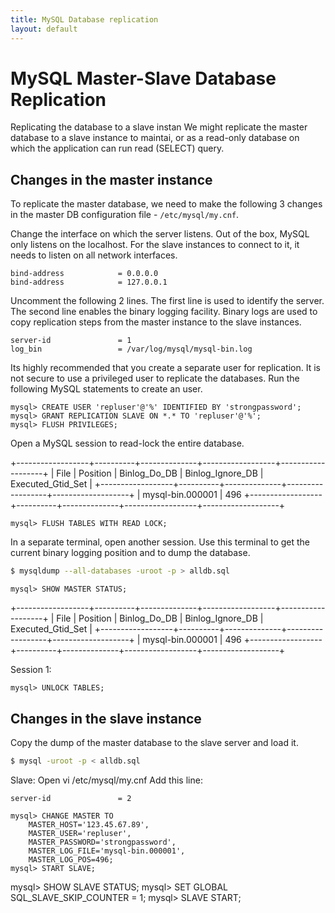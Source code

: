 ```yaml
---
title: MySQL Database replication
layout: default
---
```


# MySQL Master-Slave Database Replication

Replicating the database to a slave instan
We might replicate the master database to a slave instance to maintai, or as a read-only database on which the application can run read (SELECT) query.

## Changes in the master instance

To replicate the master database, we need to make the following 3 changes in the master DB configuration file - `/etc/mysql/my.cnf`.

Change the interface on which the server listens. Out of the box, MySQL only listens on the localhost. For the slave instances to connect to it, it needs to listen on all network interfaces.

```
bind-address            = 0.0.0.0
bind-address            = 127.0.0.1
```

Uncomment the following 2 lines. The first line is used to identify the server. The second line enables the binary logging facility. Binary logs are used to copy replication steps from the master instance to the slave instances.

```
server-id               = 1
log_bin                 = /var/log/mysql/mysql-bin.log
```

Its highly recommended that you create a separate user for replication. It is not secure to use a privileged user to replicate the databases. Run the following MySQL statements to create an user.

```mysql
mysql> CREATE USER 'repluser'@'%' IDENTIFIED BY 'strongpassword';
mysql> GRANT REPLICATION SLAVE ON *.* TO 'repluser'@'%';
mysql> FLUSH PRIVILEGES;
```

Open a MySQL session to read-lock the entire database.


+------------------+----------+--------------+------------------+-------------------+
| File             | Position | Binlog_Do_DB | Binlog_Ignore_DB | Executed_Gtid_Set |
+------------------+----------+--------------+------------------+-------------------+
| mysql-bin.000001 |      496 
+------------------+----------+--------------+------------------+-------------------+

```mysql
mysql> FLUSH TABLES WITH READ LOCK;
```

In a separate terminal, open another session. Use this terminal to get the current binary logging position and to dump the database.

```bash
$ mysqldump --all-databases -uroot -p > alldb.sql
```

```mysql
mysql> SHOW MASTER STATUS;
```

+------------------+----------+--------------+------------------+-------------------+
| File             | Position | Binlog_Do_DB | Binlog_Ignore_DB | Executed_Gtid_Set |
+------------------+----------+--------------+------------------+-------------------+
| mysql-bin.000001 |      496 
+------------------+----------+--------------+------------------+-------------------+





Session 1:

```mysql
mysql> UNLOCK TABLES;
```

## Changes in the slave instance

Copy the dump of the master database to the slave server and load it.
```bash
$ mysql -uroot -p < alldb.sql
```
 
Slave:
Open vi /etc/mysql/my.cnf
Add this line:
```
server-id               = 2
```

```mysql
mysql> CHANGE MASTER TO
	MASTER_HOST='123.45.67.89',
	MASTER_USER='repluser',
	MASTER_PASSWORD='strongpassword',
	MASTER_LOG_FILE='mysql-bin.000001',
	MASTER_LOG_POS=496;
mysql> START SLAVE;
```

mysql> SHOW SLAVE STATUS;
mysql> SET GLOBAL SQL_SLAVE_SKIP_COUNTER = 1;
mysql> SLAVE START; 